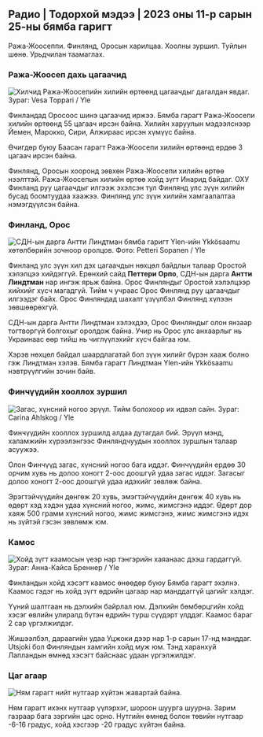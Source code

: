 ## Радио \| Тодорхой мэдээ \| 2023 оны 11-р сарын 25-ны бямба гаригт

Ража-Жоосеппи. Финлянд, Оросын харилцаа. Хоолны зуршил. Туйлын шөнө. Урьдчилан таамаглах.

### Ража-Жоосеп дахь цагаачид

![Хилчид Ража-Жоосепийн хилийн өртөөнд цагаачдыг дагалдан явдаг. Зураг: Vesa Toppari / Yle](https://images.cdn.yle.fi/image/upload/c_crop,h_2485,w_4434,x_0,y_0/ar_1.7777777777777777,c_fill,g_faces,h_6710/pr.w.q_auto:eco/f_auto/fl_lossy/v1700923049/39-12066516562050c25bf5)

Финландад Оросоос шинэ цагаачид иржээ. Бямба гарагт Ража-Жоосепи хилийн өртөөнд 55 цагаач ирсэн байна. Хилийн харуулын мэдээлснээр Йемен, Марокко, Сири, Алжираас ирсэн хүмүүс байна.

Өчигдөр буюу Баасан гарагт Ража-Жоосепи хилийн өртөөнд ердөө 3 цагаач ирсэн байна.

Финлянд, Оросын хооронд зөвхөн Ража-Жоосепи хилийн өртөө нээлттэй. Ража-Жоосепын хилийн өртөө хойд зүгт Инарид байдаг. ОХУ Финланд руу цагаачдыг илгээж эхэлсэн тул Финлянд улс зүүн хилийн бусад боомтуудаа хаажээ. Финлянд улс зүүн хилийн хамгаалалтаа нэмэгдүүлсэн байна.

### Финланд, Орос

![СДН-ын дарга Антти Линдтман бямба гаригт Ylen-ийн Ykkösaamu хөтөлбөрийн зочноор оролцов. Фото: Petteri Sopanen / Yle](https://images.cdn.yle.fi/image/upload/c_crop,h_2246,w_3994,x_0,y_219/ar_1.7777777777777777,c_fill,g_faces,h_pr_610/d.q_auto:eco/f_auto/fl_lossy/v1700900444/39-12065056561addd4a0a6)

Финланд улс зүүн хил дэх цагаачдын нөхцөл байдлын талаар Оростой хэлэлцээ хийдэггүй. Ерөнхий сайд **Петтери Орпо**, СДН-ын дарга **Антти Линдтман** нар ингэж ярьж байна. Орос Финляндыг Оростой хэлэлцээр хийхийг хүсч магадгүй. Тийм ч учраас Орос Финлянд руу цагаачдыг илгээдэг байх. Орос Финляндад шахалт үзүүлбэл Финлянд хүлээн зөвшөөрөхгүй.

СДН-ын дарга Антти Линдтман хэлэхдээ, Орос Финляндыг олон янзаар тогтворгүй болгохыг оролдож байна. Учир нь Орос улс анхаарлыг нь Украинаас өөр тийш нь чиглүүлэхийг хүсч байгаа юм.

Хэрэв нөхцөл байдал шаардлагатай бол зүүн хилийг бүрэн хааж болно гэж Линдтман хэлэв. Бямба гарагт Линдтман Ylen-ийн Ykkösaamu нэвтрүүлгийн зочин байв.

### Финчүүдийн хооллох зуршил

![Загас, хүнсний ногоо эрүүл. Тийм болохоор их идвэл сайн. Зураг: Carina Ahlskog / Yle](https://images.cdn.yle.fi/image/upload/c_crop,h_2495,w_4437,x_987,y_765/ar_1.777777777777777,c_fill,g_faces5010h,q_auto:eco/f_auto/fl_lossy/v1693405582/39-116488464ef488e5f9cd)

Финчүүдийн хооллох зуршилд алдаа дутагдал бий. Эрүүл мэнд, халамжийн хүрээлэнгээс Финляндчуудын хооллох зуршлын талаар асуужээ.

Олон Финчүүд загас, хүнсний ногоо бага иддэг. Финчүүдийн ердөө 30 орчим хувь нь долоо хоногт 2-оос доошгүй удаа загас иддэг. Загасыг долоо хоногт 2-оос доошгүй удаа идэхийг зөвлөж байна.

Эрэгтэйчүүдийн дөнгөж 20 хувь, эмэгтэйчүүдийн дөнгөж 40 хувь нь өдөрт хэд хэдэн удаа хүнсний ногоо, жимс, жимсгэнэ иддэг. Өдөрт дор хаяж 500 грамм хүнсний ногоо, жимс жимсгэнэ, жимс жимсгэнэ идэх нь зүйтэй гэсэн зөвлөмж юм.

### Камос

![Хойд зүгт каамосын үеэр нар тэнгэрийн хаяанаас дээш гардаггүй. Зураг: Анна-Кайса Бреннер / Yle](https://images.cdn.yle.fi/image/upload/c_crop,h_1944,w_3456,x_0,y_1025/ar_1.777777777777777,c_fill,g_faces/prr_610,0/q_auto:eco/f_auto/fl_lossy/v1641653122/39-89980561d9a329301e9)

Финландын хойд хэсэгт каамос өнөөдөр буюу Бямба гарагт эхэлнэ. Каамос гэдэг нь хойд зүгт өдрийн цагаар нар манддаггүй цагийг хэлдэг.

Үүний шалтгаан нь дэлхийн байрлал юм. Дэлхийн бөмбөрцгийн хойд хэсэг өвлийн улиралд бүтэн өдрийн турш сүүдэрт үлддэг. Каамос бараг 2 сар үргэлжилдэг.

Жишээлбэл, дараагийн удаа Уцжоки дээр нар 1-р сарын 17-нд манддаг. Utsjoki бол Финляндын хамгийн хойд муж юм. Тэнд харанхуй Лапландын өмнөд хэсэгт байснаас удаан үргэлжилдэг.

### Цаг агаар

![Ням гарагт нийт нутгаар хүйтэн жавартай байна.](https://images.cdn.yle.fi/image/upload/c_crop,h_1080,w_1919,x_0,y_0/ar_1.7777777777777777,c_fill,g_faces5012,/dpr_1.0/q_auto:eco/f_auto/fl_lossy/v1700928265/39-120668565621aeb49ab4)

Ням гарагт ихэнх нутгаар үүлэрхэг, шороон шуурга шуурна. Зарим газраар бага зэргийн цас орно. Нутгийн өмнөд болон төвийн нутгаар -6-16 градус, хойд хэсгээр -20 градус хүйтэн байна.
